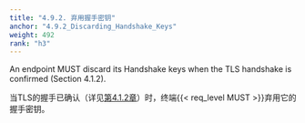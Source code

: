 ```yaml
---
title: "4.9.2. 弃用握手密钥"
anchor: "4.9.2_Discarding_Handshake_Keys"
weight: 492
rank: "h3"
---
```


An endpoint MUST discard its Handshake keys when the TLS handshake is confirmed (Section 4.1.2).

当TLS的握手已确认（详见[第4.1.2章]()）时，终端{{< req_level MUST >}}弃用它的握手密钥。
